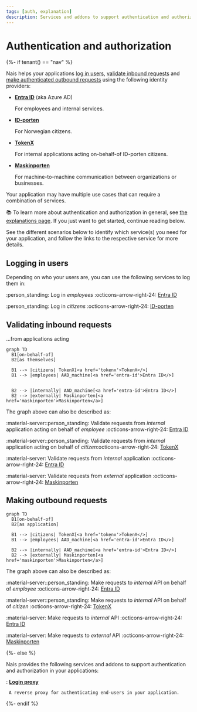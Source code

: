 ```yaml
---
tags: [auth, explanation]
description: Services and addons to support authentication and authorization in your applications.
---
```


# Authentication and authorization

{%- if tenant() == "nav" %}

Nais helps your applications [log in users](#logging-in-users), [validate inbound requests](#validating-inbound-requests) and [make authenticated outbound requests](#making-outbound-requests) using the following identity providers:

<div class="grid cards" markdown>

- [**Entra ID**][Entra ID] (aka Azure AD)

    For employees and internal services.

- [**ID-porten**][ID-porten]

    For Norwegian citizens.

- [**TokenX**][TokenX]

    For internal applications acting on-behalf-of ID-porten citizens.

- [**Maskinporten**][Maskinporten]

    For machine-to-machine communication between organizations or businesses.

</div>

Your application may have multiple use cases that can require a combination of services.

:books: To learn more about authentication and authorization in general, see [the explanations page](explanations/README.md).
If you just want to get started, continue reading below.

See the different scenarios below to identify which service(s) you need for your application, and follow the links to the respective service for more details.

## Logging in users

Depending on who your users are, you can use the following services to log them in:

:person_standing: Log in _employees_ :octicons-arrow-right-24: [Entra ID]

:person_standing: Log in _citizens_ :octicons-arrow-right-24: [ID-porten]

## Validating inbound requests

...from applications acting 

```mermaid
graph TD
  B1[on-behalf-of]
  B2[as themselves]

  B1 --> |citizens| TokenX[<a href='tokenx'>TokenX</>]
  B1 --> |employees| AAD_machine[<a href='entra-id'>Entra ID</>]
    
  
  B2 --> |internally| AAD_machine[<a href='entra-id'>Entra ID</>]
  B2 --> |externally| Maskinporten[<a href='maskinporten'>Maskinporten</a>]
```

The graph above can also be described as:

:material-server::person_standing: Validate requests from _internal_ application acting on behalf of _employee_ :octicons-arrow-right-24: [Entra ID]

:material-server::person_standing: Validate requests from _internal_ application acting on behalf of _citizen_:octicons-arrow-right-24: [TokenX]

:material-server: Validate requests from _internal_ application :octicons-arrow-right-24: [Entra ID]

:material-server: Validate requests from _external_ application :octicons-arrow-right-24: [Maskinporten]

## Making outbound requests

```mermaid
graph TD
  B1[on-behalf-of]
  B2[as application]

  B1 --> |citizens| TokenX[<a href='tokenx'>TokenX</>]
  B1 --> |employees| AAD_machine[<a href='entra-id'>Entra ID</>]
  
  B2 --> |internally| AAD_machine[<a href='entra-id'>Entra ID</>]
  B2 --> |externally| Maskinporten[<a href='maskinporten'>Maskinporten</a>]
```

The graph above can also be described as:

:material-server::person_standing: Make requests to _internal_ API on behalf of _employee_ :octicons-arrow-right-24: [Entra ID]

:material-server::person_standing: Make requests to _internal_ API on behalf of _citizen_ :octicons-arrow-right-24: [TokenX]

:material-server: Make requests to _internal_ API :octicons-arrow-right-24: [Entra ID]

:material-server: Make requests to _external_ API :octicons-arrow-right-24: [Maskinporten]

[Entra ID]: entra-id/README.md
[ID-porten]: idporten/README.md
[TokenX]: tokenx/README.md
[Maskinporten]: maskinporten/README.md

{%- else %}

Nais provides the following services and addons to support authentication and authorization in your applications:

:   [**Login proxy**](explanations/README.md#login-proxy)

     A reverse proxy for authenticating end-users in your application.

{%- endif %}
